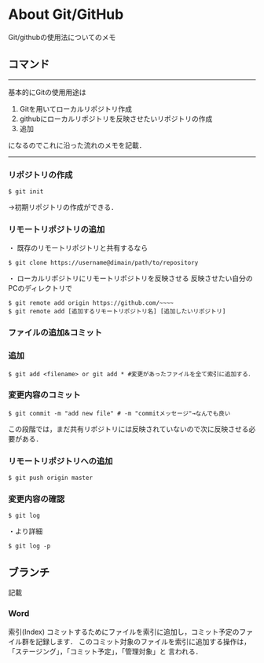 # About Git/GitHub
Git/githubの使用法についてのメモ


## コマンド
---
基本的にGitの使用用途は
1. Gitを用いてローカルリポジトリ作成
2. githubにローカルリポジトリを反映させたいリポジトリの作成
3. 追加

になるのでこれに沿った流れのメモを記載．

---

### リポジトリの作成
```
$ git init
```
→初期リポジトリの作成ができる．


### リモートリポジトリの追加
・ 既存のリモートリポジトリと共有するなら
```
$ git clone https://username@dimain/path/to/repository
```

・ ローカルリポジトリにリモートリポジトリを反映させる
反映させたい自分のPCのディレクトリで
```
$ git remote add origin https://github.com/~~~~
$ git remote add [追加するリモートリポジトリ名] [追加したいリポジトリ]
```

### ファイルの追加&コミット
### 追加
```
$ git add <filename> or git add * #変更があったファイルを全て索引に追加する．
```

### 変更内容のコミット
```
$ git commit -m "add new file" # -m "commitメッセージ"→なんでも良い
```

この段階では，まだ共有リポジトリには反映されていないので次に反映させる必要がある．

 ### リモートリポジトリへの追加
```
$ git push origin master
```

### 変更内容の確認
```
$ git log
```

・より詳細
```
$ git log -p
```

## ブランチ
記載


### Word
索引(Index)
コミットするためにファイルを索引に追加し，コミット予定のファイル群を記録します．
このコミット対象のファイルを索引に追加する操作は，「ステージング」，「コミット予定」，「管理対象」と
言われる．